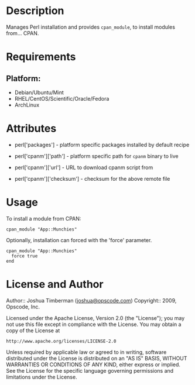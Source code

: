 Description
===========

Manages Perl installation and provides `cpan_module`, to install modules
from... CPAN.

Requirements
============

## Platform:

* Debian/Ubuntu/Mint
* RHEL/CentOS/Scientific/Oracle/Fedora
* ArchLinux

Attributes
==========

  * perl\['packages'\] - platform specific packages installed by default recipe

  * perl\['cpanm'\]\['path'\] - platform specific path for `cpanm` binary to live

  * perl\['cpanm'\]\['url'\] - URL to download cpanm script from

  * perl\['cpanm'\]\['checksum'\] - checksum for the above remote file

Usage
=====

To install a module from CPAN:

    cpan_module "App::Munchies"

Optionally, installation can forced with the 'force' parameter.

    cpan_module "App::Munchies"
      force true
    end

License and Author
==================

Author:: Joshua Timberman (<joshua@opscode.com>)
Copyright:: 2009, Opscode, Inc.

Licensed under the Apache License, Version 2.0 (the "License");
you may not use this file except in compliance with the License.
You may obtain a copy of the License at

    http://www.apache.org/licenses/LICENSE-2.0

Unless required by applicable law or agreed to in writing, software
distributed under the License is distributed on an "AS IS" BASIS,
WITHOUT WARRANTIES OR CONDITIONS OF ANY KIND, either express or implied.
See the License for the specific language governing permissions and
limitations under the License.

